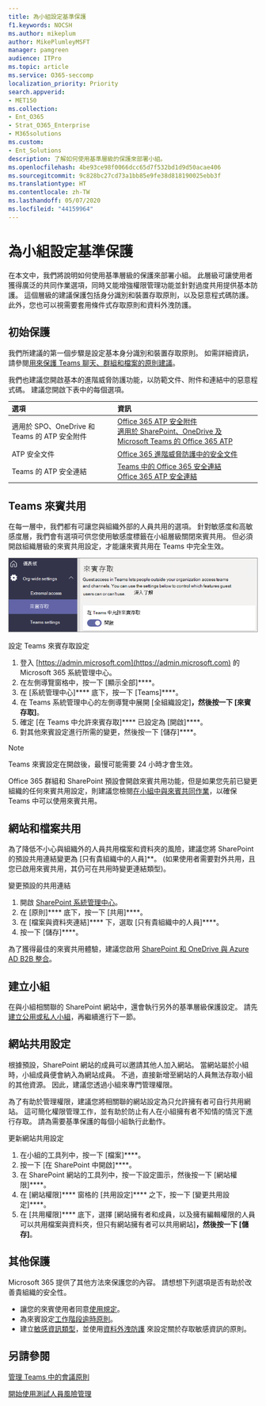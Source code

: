 ```yaml
---
title: 為小組設定基準保護
f1.keywords: NOCSH
ms.author: mikeplum
author: MikePlumleyMSFT
manager: pamgreen
audience: ITPro
ms.topic: article
ms.service: O365-seccomp
localization_priority: Priority
search.appverid:
- MET150
ms.collection:
- Ent_O365
- Strat_O365_Enterprise
- M365solutions
ms.custom:
- Ent_Solutions
description: 了解如何使用基準層級的保護來部署小組。
ms.openlocfilehash: 4be93ce98f0066dcc65d7f532bd1d9d50acae406
ms.sourcegitcommit: 9c828bc27cd73a1bb85e9fe38d818190025ebb3f
ms.translationtype: HT
ms.contentlocale: zh-TW
ms.lasthandoff: 05/07/2020
ms.locfileid: "44159964"
---
```

# <a name="configure-teams-with-baseline-protection"></a>為小組設定基準保護

在本文中，我們將說明如何使用基準層級的保護來部署小組。 此層級可讓使用者獲得廣泛的共同作業選項，同時又能增強權限管理功能並針對過度共用提供基本防護。 這個層級的建議保護包括身分識別和裝置存取原則，以及惡意程式碼防護。 此外，您也可以視需要套用條件式存取原則和資料外洩防護。

## <a name="initial-protections"></a>初始保護

我們所建議的第一個步驟是設定基本身分識別和裝置存取原則。 如需詳細資訊，請參閱[用來保護 Teams 聊天、群組和檔案的原則建議](https://docs.microsoft.com/microsoft-365/enterprise/teams-access-policies)。

我們也建議您開啟基本的進階威脅防護功能，以防範文件、附件和連結中的惡意程式碼。 建議您開啟下表中的每個選項。

|選項|資訊|
|:------|:-----------|
|適用於 SPO、OneDrive 和 Teams 的 ATP 安全附件|[Office 365 ATP 安全附件](https://docs.microsoft.com/microsoft-365/security/office-365-security/atp-safe-attachments)<br>[適用於 SharePoint、OneDrive 及 Microsoft Teams 的 Office 365 ATP](https://docs.microsoft.com/microsoft-365/security/office-365-security/atp-for-spo-odb-and-teams)|
|ATP 安全文件|[Office 365 進階威脅防護中的安全文件](https://docs.microsoft.com/microsoft-365/security/office-365-security/safe-docs)|
|Teams 的 ATP 安全連結|[Teams 中的 Office 365 安全連結](https://docs.microsoft.com/microsoft-365/security/office-365-security/atp-safe-links-for-teams)<br>[Office 365 ATP 安全連結](https://docs.microsoft.com/microsoft-365/security/office-365-security/atp-safe-links)|

## <a name="teams-guest-sharing"></a>Teams 來賓共用

在每一層中，我們都有可讓您與組織外部的人員共用的選項。 針對敏感度和高敏感度層，我們會有選項可供您使用敏感度標籤在小組層級關閉來賓共用。 但必須開啟組織層級的來賓共用設定，才能讓來賓共用在 Teams 中完全生效。

![Teams 來賓存取切換的螢幕擷取畫面](../media/teams-guest-access-toggle-on.png)

設定 Teams 來賓存取設定

1. 登入 [https://admin.microsoft.com](https://admin.microsoft.com) 的 Microsoft 365 系統管理中心。
2. 在左側導覽窗格中，按一下 [顯示全部]****。
3. 在 [系統管理中心]**** 底下，按一下 [Teams]****。
4. 在 Teams 系統管理中心的左側導覽中展開 [全組織設定]****，然後按一下 [來賓存取]****。
5. 確定 [在 Teams 中允許來賓存取]**** 已設定為 [開啟]****。
6. 對其他來賓設定進行所需的變更，然後按一下 [儲存]****。

> [!NOTE]
> Teams 來賓設定在開啟後，最慢可能需要 24 小時才會生效。

Office 365 群組和 SharePoint 預設會開啟來賓共用功能，但是如果您先前已變更組織的任何來賓共用設定，則建議您檢閱[在小組中與來賓共同作業](https://docs.microsoft.com/microsoft-365/solutions/collaborate-as-team)，以確保 Teams 中可以使用來賓共用。

## <a name="site-and-file-sharing"></a>網站和檔案共用

為了降低不小心與組織外的人員共用檔案和資料夾的風險，建議您將 SharePoint 的預設共用連結變更為 [只有貴組織中的人員]**。 (如果使用者需要對外共用，且您已啟用來賓共用，其仍可在共用時變更連結類型)。

變更預設的共用連結
1. 開啟 [SharePoint 系統管理中心](https://admin.microsoft.com/sharepoint)。
2. 在 [原則]**** 底下，按一下 [共用]****。
3. 在 [檔案與資料夾連結]**** 下，選取 [只有貴組織中的人員]****。
4. 按一下 [儲存]****。

為了獲得最佳的來賓共用體驗，建議您啟用 [SharePoint 和 OneDrive 與 Azure AD B2B 整合](https://docs.microsoft.com/sharepoint/sharepoint-azureb2b-integration-preview)。

## <a name="create-a-team"></a>建立小組

在與小組相關聯的 SharePoint 網站中，還會執行另外的基準層級保護設定。 請先[建立公用或私人小組](https://support.office.com/article/174adf5f-846b-4780-b765-de1a0a737e2b)，再繼續進行下一節。

## <a name="site-sharing-settings"></a>網站共用設定

根據預設，SharePoint 網站的成員可以邀請其他人加入網站。 當網站屬於小組時，小組成員便會納入為網站成員。 不過，直接新增至網站的人員無法存取小組的其他資源。 因此，建議您透過小組來專門管理權限。

為了有助於管理權限，建議您將相關聯的網站設定為只允許擁有者可自行共用網站。 這可簡化權限管理工作，並有助於防止有人在小組擁有者不知情的情況下進行存取。 請為需要基準保護的每個小組執行此動作。

更新網站共用設定
1. 在小組的工具列中，按一下 [檔案]****。
2. 按一下 [在 SharePoint 中開啟]****。
3. 在 SharePoint 網站的工具列中，按一下設定圖示，然後按一下 [網站權限]****。
4. 在 [網站權限]**** 窗格的 [共用設定]**** 之下，按一下 [變更共用設定]****。
5. 在 [共用權限]**** 底下，選擇 [網站擁有者和成員，以及擁有編輯權限的人員可以共用檔案與資料夾，但只有網站擁有者可以共用網站]****，然後按一下 [儲存]****。

## <a name="additional-protections"></a>其他保護

Microsoft 365 提供了其他方法來保護您的內容。 請想想下列選項是否有助於改善貴組織的安全性。

- 讓您的來賓使用者同意[使用規定](https://docs.microsoft.com/azure/active-directory/conditional-access/terms-of-use)。
- 為來賓設定[工作階段逾時原則](https://docs.microsoft.com/azure/active-directory/conditional-access/howto-conditional-access-session-lifetime)。
- 建立[敏感資訊類型](https://docs.microsoft.com/microsoft-365/compliance/custom-sensitive-info-types)，並使用[資料外洩防護](https://docs.microsoft.com/microsoft-365/compliance/data-loss-prevention-policies) 來設定關於存取敏感資訊的原則。

## <a name="see-also"></a>另請參閱

[管理 Teams 中的會議原則](https://docs.microsoft.com/microsoftteams/meeting-policies-in-teams)

[開始使用測試人員風險管理](https://docs.microsoft.com/microsoft-365/compliance/insider-risk-management-configure)
